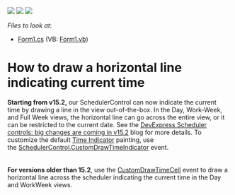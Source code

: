 <!-- default badges list -->
![](https://img.shields.io/endpoint?url=https://codecentral.devexpress.com/api/v1/VersionRange/128634727/15.2.2%2B)
[![](https://img.shields.io/badge/Open_in_DevExpress_Support_Center-FF7200?style=flat-square&logo=DevExpress&logoColor=white)](https://supportcenter.devexpress.com/ticket/details/E2469)
[![](https://img.shields.io/badge/📖_How_to_use_DevExpress_Examples-e9f6fc?style=flat-square)](https://docs.devexpress.com/GeneralInformation/403183)
<!-- default badges end -->
<!-- default file list -->
*Files to look at*:

* [Form1.cs](./CS/HorzLineIndicator/Form1.cs) (VB: [Form1.vb](./VB/HorzLineIndicator/Form1.vb))
<!-- default file list end -->
# How to draw a horizontal line indicating current time


<p><strong>Starting from v15.2, </strong>our SchedulerControl can now indicate the current time by drawing a line in the view out-of-the-box. In the Day, Work-Week, and Full Week views, the horizontal line can go across the entire view, or it can be restricted to the current date. See the <a href="https://community.devexpress.com/blogs/ctodx/archive/2015/11/11/devexpress-scheduler-controls-big-changes-are-coming-in-v15-2.aspx">DevExpress Scheduler controls: big changes are coming in v15.2</a> blog for more details. To customize the default <a href="https://documentation.devexpress.com/#WindowsForms/CustomDocument114790">Time Indicator</a> painting, use the <a href="https://documentation.devexpress.com/#WindowsForms/DevExpressXtraSchedulerSchedulerControl_CustomDrawTimeIndicatortopic">SchedulerControl.CustomDrawTimeIndicator</a> event.<br><br><br><strong>For versions older than 15.2</strong>, use the <a href="http://documentation.devexpress.com/#WindowsForms/DevExpressXtraSchedulerSchedulerControl_CustomDrawTimeCelltopic">CustomDrawTimeCell</a> event to draw a horizontal line across the scheduler indicating the current time in the Day and WorkWeek views.</p>

<br/>


